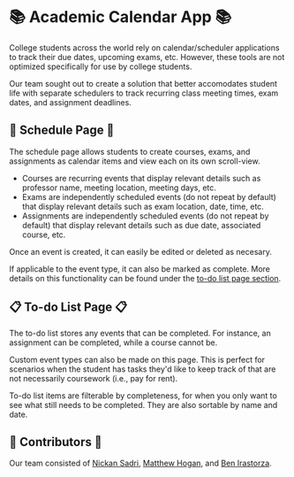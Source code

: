 # :books: Academic Calendar App :books:
College students across the world rely on calendar/scheduler applications to track their due dates, upcoming exams, etc. However, these tools are not optimized specifically for use by college students.

Our team sought out to create a solution that better accomodates student life with separate schedulers to track recurring class meeting times, exam dates, and assignment deadlines.

## :calendar: Schedule Page :calendar:
The schedule page allows students to create courses, exams, and assignments as calendar items and view each on its own scroll-view.

- Courses are recurring events that display relevant details such as professor name, meeting location, meeting days, etc.
- Exams are independently scheduled events (do not repeat by default) that display relevant details such as exam location, date, time, etc.
- Assignments are independently scheduled events (do not repeat by default) that display relevant details such as due date, associated course, etc.

Once an event is created, it can easily be edited or deleted as necesary.

If applicable to the event type, it can also be marked as complete. More details on this functionality can be found under the [to-do list page section](#clipboard-to-do-list-page-clipboard).

## :clipboard: To-do List Page :clipboard:
The to-do list stores any events that can be completed. For instance, an assignment can be completed, while a course cannot be.

Custom event types can also be made on this page. This is perfect for scenarios when the student has tasks they'd like to keep track of that are not necessarily coursework (i.e., pay for rent).

To-do list items are filterable by completeness, for when you only want to see what still needs to be completed. They are also sortable by name and date.

## :busts_in_silhouette: Contributors :busts_in_silhouette:
Our team consisted of [Nickan Sadri](https://github.com/nicksadri), [Matthew Hogan](https://github.com/matthewhogan22), and [Ben Irastorza](https://github.com/birastor22).
